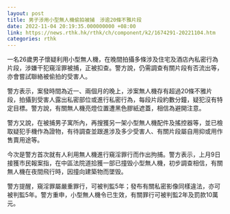 ```yaml
---
layout: post
title: 男子涉用小型無人機偷拍被捕　涉逾20條不雅片段
date: 2022-11-04 20:19:35.000000000 +08:00
link: https://news.rthk.hk/rthk/ch/component/k2/1674291-20221104.htm
categories: rthk
---
```


一名26歲男子懷疑利用小型無人機，在晚間拍攝多條涉及住宅及酒店內私密行為片段，涉嫌干犯窺淫罪被捕，正被扣查。警方說，仍需調查有關片段有否流出等，亦會嘗試聯絡被偷拍的受害人。

警方表示，案發時間為近一、兩個月的晚上，涉案無人機存有超過20條不雅片段，拍攝到受害人露出私密部位或進行私密行為，每段片段約數分鐘，疑犯沒有特定目標。警方說，有關無人機亮燈位置遭黑色膠紙遮蓋，相信為避開注意。

警方又說，在被捕男子寓所內，再搜獲另一架小型無人機配件及搖控器等，並已檢取疑犯手機作為證物，有待調查並跟進涉及多少受害人、有關片段屬自用抑或用作售賣用途等。

今次是警方首次就有人利用無人機進行窺淫罪行而作出拘捕。警方表示，上月9日接獲市民報案指，在中區法院道拾獲一部已撞毁小型無人機，初步調查相信，有關無人機在夜間飛行時，因撞向建築物而墜毁。

警方提醒，窺淫罪屬嚴重罪行，可被判監5年；發布有關私密影像同樣違法，亦可被判監5年。警方重申，小型無人機令已生效，有關罪行可被判監2年及罰款10萬元。
